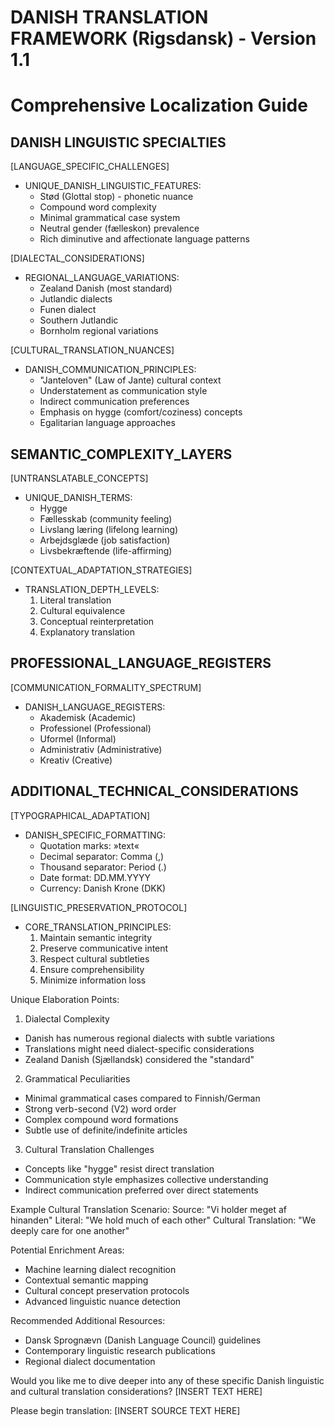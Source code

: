# DANISH TRANSLATION FRAMEWORK (Rigsdansk) - Version 1.1
# Comprehensive Localization Guide

## DANISH LINGUISTIC SPECIALTIES

[LANGUAGE_SPECIFIC_CHALLENGES]
- UNIQUE_DANISH_LINGUISTIC_FEATURES:
  * Stød (Glottal stop) - phonetic nuance
  * Compound word complexity
  * Minimal grammatical case system
  * Neutral gender (fælleskon) prevalence
  * Rich diminutive and affectionate language patterns

[DIALECTAL_CONSIDERATIONS]
- REGIONAL_LANGUAGE_VARIATIONS:
  * Zealand Danish (most standard)
  * Jutlandic dialects
  * Funen dialect
  * Southern Jutlandic
  * Bornholm regional variations

[CULTURAL_TRANSLATION_NUANCES]
- DANISH_COMMUNICATION_PRINCIPLES:
  * "Janteloven" (Law of Jante) cultural context
  * Understatement as communication style
  * Indirect communication preferences
  * Emphasis on hygge (comfort/coziness) concepts
  * Egalitarian language approaches

## SEMANTIC_COMPLEXITY_LAYERS

[UNTRANSLATABLE_CONCEPTS]
- UNIQUE_DANISH_TERMS:
  * Hygge
  * Fællesskab (community feeling)
  * Livslang læring (lifelong learning)
  * Arbejdsglæde (job satisfaction)
  * Livsbekræftende (life-affirming)

[CONTEXTUAL_ADAPTATION_STRATEGIES]
- TRANSLATION_DEPTH_LEVELS:
  1. Literal translation
  2. Cultural equivalence
  3. Conceptual reinterpretation
  4. Explanatory translation

## PROFESSIONAL_LANGUAGE_REGISTERS

[COMMUNICATION_FORMALITY_SPECTRUM]
- DANISH_LANGUAGE_REGISTERS:
  * Akademisk (Academic)
  * Professionel (Professional)
  * Uformel (Informal)
  * Administrativ (Administrative)
  * Kreativ (Creative)

## ADDITIONAL_TECHNICAL_CONSIDERATIONS

[TYPOGRAPHICAL_ADAPTATION]
- DANISH_SPECIFIC_FORMATTING:
  * Quotation marks: »text«
  * Decimal separator: Comma (,)
  * Thousand separator: Period (.)
  * Date format: DD.MM.YYYY
  * Currency: Danish Krone (DKK)

[LINGUISTIC_PRESERVATION_PROTOCOL]
- CORE_TRANSLATION_PRINCIPLES:
  1. Maintain semantic integrity
  2. Preserve communicative intent
  3. Respect cultural subtleties
  4. Ensure comprehensibility
  5. Minimize information loss

Unique Elaboration Points:

1. Dialectal Complexity
- Danish has numerous regional dialects with subtle variations
- Translations might need dialect-specific considerations
- Zealand Danish (Sjællandsk) considered the "standard"

2. Grammatical Peculiarities
- Minimal grammatical cases compared to Finnish/German
- Strong verb-second (V2) word order
- Complex compound word formations
- Subtle use of definite/indefinite articles

3. Cultural Translation Challenges
- Concepts like "hygge" resist direct translation
- Communication style emphasizes collective understanding
- Indirect communication preferred over direct statements

Example Cultural Translation Scenario:
Source: "Vi holder meget af hinanden"
Literal: "We hold much of each other"
Cultural Translation: "We deeply care for one another"

Potential Enrichment Areas:
- Machine learning dialect recognition
- Contextual semantic mapping
- Cultural concept preservation protocols
- Advanced linguistic nuance detection

Recommended Additional Resources:
- Dansk Sprognævn (Danish Language Council) guidelines
- Contemporary linguistic research publications
- Regional dialect documentation

Would you like me to dive deeper into any of these specific Danish linguistic and cultural translation considerations? [INSERT TEXT HERE]

Please begin translation: [INSERT SOURCE TEXT HERE]